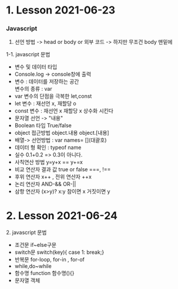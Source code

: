 <h1>1. Lesson 2021-06-23</h1>
<h3>Javascript</h3>

1. 선언 방법
   -> head or body or 외부 코드
   -> 하지만 무조건 body 맨밑에

1-1. javascript 문법

<ul>
<li>변수 및 데이터 타입</li>
<li>Console.log -> console창에 출력 </li>
<li>변수 : 데이터를 저장하는 공간<br>변수의 종류 : var </li>
<li>var 변수의 단점을 극복한 let,const</li>
<li>let 변수 : 재선언 x, 재할당 o</li>
<li>const 변수 :  재선언 x 재할당 x 상수화 시킨다 </li>
<li>문자열 선언 -> "내용"  </li>
<li>Boolean 타입  True/false </li>
<li>object 접근방법 object.내용 object.[내용] </li>
<li>배열-> 선언방법 : var names= [](대괄호)</li>
<li>데이터 형 확인 : typeof name</li>
<li>실수 0.1+0.2 => 0.3이 아니다.</li>
<li>사칙연산 방법 y=y+x == y+=x </li>
<li>비교 연산자 결과 값 true or false  ===, !== </li>
<li>후위 연산자 x++ , 전위 연산자 ++x</li>
<li>논리 연산자 AND-&& OR-||</li>
<li>삼항 연산자 (x>y)? x:y 참이면 x 거짓이면 y</li>
</ul>

<h1>2. Lesson 2021-06-24</h1>
2. javascript 문법

<ul>
<li>조건문 if~else구문</li>
<li>switch문 switch(key){ case 1: break;}</li>
<li>반복문 for-loop, for-in , for-of</li>
<li>while,do~while</li>
<li>함수명 function 함수명(){}</li>
<li>문자열 객체</li>

</ul>

